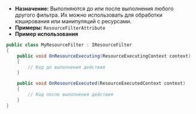 
- **Назначение:** Выполняются до или после выполнения любого другого фильтра. Их можно использовать для обработки кэширования или манипуляций с ресурсами.
- **Примеры:** `ResourceFilterAttribute`
- **Пример использования**
```c#
public class MyResourceFilter : IResourceFilter
{
    public void OnResourceExecuting(ResourceExecutingContext context)
    {
        // Код до выполнения действия
    }

    public void OnResourceExecuted(ResourceExecutedContext context)
    {
        // Код после выполнения действия
    }
}
```